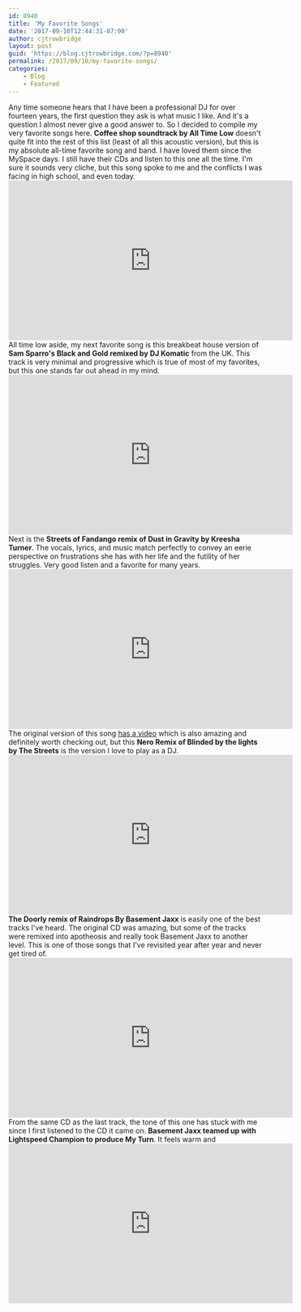 ```yaml
---
id: 8940
title: 'My Favorite Songs'
date: '2017-09-10T12:44:31-07:00'
author: cjtrowbridge
layout: post
guid: 'https://blog.cjtrowbridge.com/?p=8940'
permalink: /2017/09/10/my-favorite-songs/
categories:
    - Blog
    - Featured
---
```


Any time someone hears that I have been a professional DJ for over fourteen years, the first question they ask is what music I like. And it's a question I almost never give a good answer to. So I decided to compile my very favorite songs here. **Coffee shop soundtrack by All Time Low** doesn't quite fit into the rest of this list (least of all this acoustic version), but this is my absolute all-time favorite song and band. I have loved them since the MySpace days. I still have their CDs and listen to this one all the time. I'm sure it sounds very cliche, but this song spoke to me and the conflicts I was facing in high school, and even today. <iframe allowfullscreen="allowfullscreen" frameborder="0" height="315" src="https://www.youtube.com/embed/yn43Hy2ohPs" width="560"></iframe>All time low aside, my next favorite song is this breakbeat house version of **Sam Sparro's Black and Gold remixed by DJ Komatic** from the UK. This track is very minimal and progressive which is true of most of my favorites, but this one stands far out ahead in my mind. <iframe allowfullscreen="allowfullscreen" frameborder="0" height="315" src="https://www.youtube.com/embed/gZD5HCqqZMA" width="560"></iframe>Next is the **Streets of Fandango remix of Dust in Gravity by Kreesha Turner**. The vocals, lyrics, and music match perfectly to convey an eerie perspective on frustrations she has with her life and the futility of her struggles. Very good listen and a favorite for many years. <iframe allowfullscreen="allowfullscreen" frameborder="0" height="315" src="https://www.youtube.com/embed/DJrWOZpACHg" width="560"></iframe>The original version of this song [has a video](https://www.youtube.com/watch?v=hSe95yskUoI) which is also amazing and definitely worth checking out, but this **Nero Remix of Blinded by the lights by The Streets** is the version I love to play as a DJ. <iframe allowfullscreen="allowfullscreen" frameborder="0" height="315" src="https://www.youtube.com/embed/lE6y9sdKSXY" width="560"></iframe>**The Doorly remix of Raindrops By Basement Jaxx** is easily one of the best tracks I've heard. The original CD was amazing, but some of the tracks were remixed into apotheosis and really took Basement Jaxx to another level. This is one of those songs that I've revisited year after year and never get tired of. <iframe allowfullscreen="allowfullscreen" frameborder="0" height="315" src="https://www.youtube.com/embed/4Dz6m6zvPXw" width="560"></iframe>From the same CD as the last track, the tone of this one has stuck with me since I first listened to the CD it came on. **Basement Jaxx teamed up with Lightspeed Champion to produce My Turn**. It feels warm and <iframe allowfullscreen="allowfullscreen" frameborder="0" height="315" src="https://www.youtube.com/embed/4XNCe2vKmyM" width="560"></iframe>